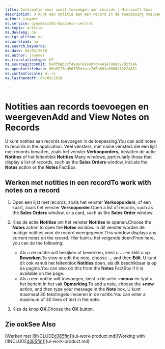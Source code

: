 ```yaml
---
title: Informatie voor uzelf toevoegen aan records | Microsoft Docs
description: U kunt een notitie aan een record in de toepassing toevoegen. Stel dat u extra informatie hebt over een verkooporder die niet in een van de velden op de verkooporder kan worden ingevoerd.
author: jswymer
ms.service: dynamics365-business-central
ms.topic: article
ms.devlang: na
ms.tgt_pltfrm: na
ms.workload: na
ms.search.keywords: 
ms.date: 04/05/2018
ms.author: jswymer
ms.translationtype: HT
ms.sourcegitcommit: b4dfdeb3cf49867699907c444147060727d3f146
ms.openlocfilehash: 66b0273bd56705d1eee745b891e0068118224651
ms.contentlocale: nl-nl
ms.lasthandoff: 04/09/2018

---
```

# <a name="add-and-view-notes-on-records"></a><span data-ttu-id="5ec3b-104">Notities aan records toevoegen en weergeven</span><span class="sxs-lookup"><span data-stu-id="5ec3b-104">Add and View Notes on Records</span></span>
 <span data-ttu-id="5ec3b-105">U <!--OnPrem and your colleagues -->kunt notities aan records toevoegen in de toepassing.</span><span class="sxs-lookup"><span data-stu-id="5ec3b-105">You <!--OnPrem and your colleagues -->can add notes to records in the application.</span></span> <span data-ttu-id="5ec3b-106">Veel vensters, met name vensters die een lijst met records bevatten, zoals het venster **Verkooporders**, bevatten de actie **Notities** of het feitenblok **Notities**.</span><span class="sxs-lookup"><span data-stu-id="5ec3b-106">Many windows, particularly those that display a list of records, such as the **Sales Orders** window, include the **Notes** action or the **Notes** FactBox.</span></span> <!--OnPremNotes is where you can write notes about a record to yourself or others, and where you can view notes to you from others. For example, a note could be a general comment or processing instruction to your colleague, who can then respond to your note using their own **Notes**. Or, your colleague can add a note that gives you extra information about a sales order that is not covered by the information on the sales order. These notes and correspondences will follow the record as it is processed in the company.-->

<!--OnPrem
> [!NOTE]  
>  You can only select one recipient of the note.-->  

## <a name="to-work-with-notes-on-a-record"></a><span data-ttu-id="5ec3b-107">Werken met notities in een record</span><span class="sxs-lookup"><span data-stu-id="5ec3b-107">To work with notes on a record</span></span>

1.  <span data-ttu-id="5ec3b-108">Open een lijst met records, zoals het venster **Verkooporders**, of een kaart, zoals het venster **Verkooporder**.</span><span class="sxs-lookup"><span data-stu-id="5ec3b-108">Open a list of records, such as the **Sales Orders** window, or a card, such as the **Sales Order** window.</span></span>  

    <!-- If **Notes** is not visible on the page, then you can customize the page to display the Notes FactBox. -->

2.  <span data-ttu-id="5ec3b-109">Kies de actie **Notities** om het venster **Notities** te openen.</span><span class="sxs-lookup"><span data-stu-id="5ec3b-109">Choose the **Notes** action to open the **Notes** window.</span></span> <span data-ttu-id="5ec3b-110">In dit venster worden de huidige notities voor de record weergegeven.</span><span class="sxs-lookup"><span data-stu-id="5ec3b-110">This window displays any current notes on the record.</span></span> <span data-ttu-id="5ec3b-111">Hier kunt u het volgende doen:</span><span class="sxs-lookup"><span data-stu-id="5ec3b-111">From here, you can do the following:</span></span>

    -   <span data-ttu-id="5ec3b-112">Als u de notitie wilt bekijken of bewerken, kiest u **…** en klikt u op **Bewerken**.</span><span class="sxs-lookup"><span data-stu-id="5ec3b-112">To view or edit the note, choose **...** and then **Edit**.</span></span> <span data-ttu-id="5ec3b-113">U kunt dit ook vanuit het feitenblok **Notities** doen, als dit beschikbaar is op de pagina.</span><span class="sxs-lookup"><span data-stu-id="5ec3b-113">You can also do this from the **Notes** FactBox if it is available on the page.</span></span>
    -   <span data-ttu-id="5ec3b-114">Als u een notitie wilt toevoegen, kiest u de actie **+nieuw** en typt u het bericht in het vak **Opmerking**.</span><span class="sxs-lookup"><span data-stu-id="5ec3b-114">To add a note, choose the **+new** action, and then type your message in the **Note** box.</span></span> <span data-ttu-id="5ec3b-115">U kunt maximaal 30 tekstregels invoeren in de notitie.</span><span class="sxs-lookup"><span data-stu-id="5ec3b-115">You can enter a maximum of 30 lines of text in the note.</span></span>

<!-- 5.  In the **To** field, enter a user ID (your own or someone else’s) to indicate who the note is for.  

6.  Select the **Notify** field if you want to send a notification to the user in the **To** field.

     If **Notify** is selected, the note will be sent as a notification to the user's **My Notifications** on the Role Center.  -->

3.  <span data-ttu-id="5ec3b-116">Kies de knop **OK**.</span><span class="sxs-lookup"><span data-stu-id="5ec3b-116">Choose the **OK** button.</span></span>  

## <a name="see-also"></a><span data-ttu-id="5ec3b-117">Zie ook</span><span class="sxs-lookup"><span data-stu-id="5ec3b-117">See Also</span></span>
<span data-ttu-id="5ec3b-118">[Werken met [!INCLUDE[d365fin](includes/d365fin_md.md)]](ui-work-product.md)</span><span class="sxs-lookup"><span data-stu-id="5ec3b-118">[Working with [!INCLUDE[d365fin](includes/d365fin_md.md)]](ui-work-product.md)</span></span>  

